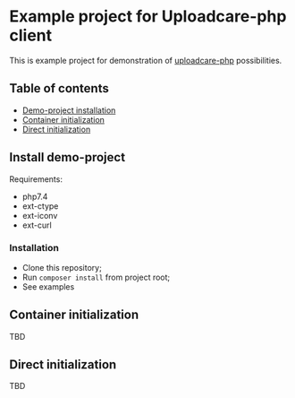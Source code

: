 Example project for Uploadcare-php client
=========================================

This is example project for demonstration of [uploadcare-php](https://github.com/uploadcare/uploadcare-php) possibilities.

## Table of contents

- [Demo-project installation](#install-demo-project)
- [Container initialization](#container-initialization)
- [Direct initialization](#direct-initialization)

## Install demo-project

Requirements:

- php7.4
- ext-ctype
- ext-iconv
- ext-curl

### Installation

- Clone this repository;
- Run `composer install` from project root;
- See examples

## Container initialization

TBD

## Direct initialization

TBD
